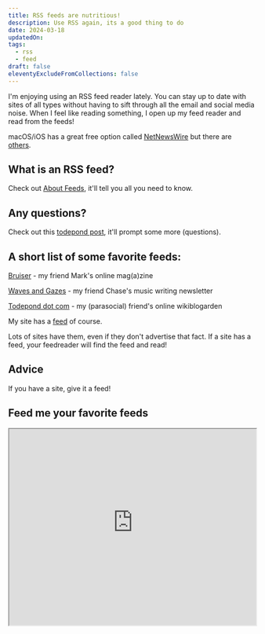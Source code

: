```yaml
---
title: RSS feeds are nutritious!
description: Use RSS again, its a good thing to do
date: 2024-03-18
updatedOn: 
tags:
  - rss
  - feed
draft: false
eleventyExcludeFromCollections: false
---
```

I'm enjoying using an RSS feed reader lately. You can stay up to date with sites of all types without having to sift through all the email and social media noise. When I feel like reading something, I open up my feed reader and read from the feeds!

macOS/iOS has a great free option called [NetNewsWire](https://netnewswire.com/) but there are [others](https://aboutfeeds.com).
## What is an RSS feed?

Check out [About Feeds](https://aboutfeeds.com/), it'll tell you all you need to know. 

## Any questions?

Check out this [todepond post](https://www.todepond.com/wikiblogarden/social-media/what-is-rss/matt-webb-answered/), it'll prompt some more (questions). 


## A short list of some favorite feeds:

[Bruiser](https://www.bruisermag.com/) - my friend Mark's online mag(a)zine

[Waves and Gazes](https://wavesandgazes.live/) - my friend Chase's music writing newsletter

[Todepond dot com](https://www.todepond.com/wikiblogarden) - my (parasocial) friend's online wikiblogarden

My site has a [feed](/feed/feed.xml) of course. 

Lots of sites have them, even if they don't advertise that fact. If a site has a feed, your feedreader will find the feed and read! 

## Advice

If you have a site, give it a feed!

## Feed me your favorite feeds

<iframe width="100%" height="400" src="https://parkerdavis-feedhandler.web.val.run/"></iframe>


